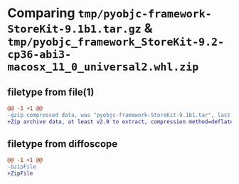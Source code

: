 # Comparing `tmp/pyobjc-framework-StoreKit-9.1b1.tar.gz` & `tmp/pyobjc_framework_StoreKit-9.2-cp36-abi3-macosx_11_0_universal2.whl.zip`

## filetype from file(1)

```diff
@@ -1 +1 @@
-gzip compressed data, was "pyobjc-framework-StoreKit-9.1b1.tar", last modified: Sun Mar 26 11:42:03 2023, max compression
+Zip archive data, at least v2.0 to extract, compression method=deflate
```

## filetype from diffoscope

```diff
@@ -1 +1 @@
-GzipFile
+ZipFile
```

